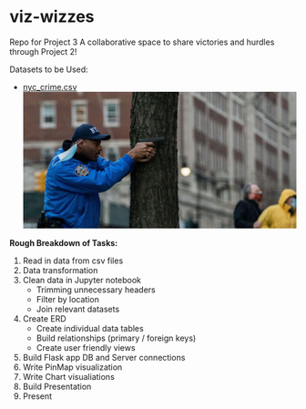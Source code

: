 # viz-wizzes
Repo for Project 3
A collaborative space to share victories and hurdles through Project 2!


Datasets to be Used: 

- [nyc_crime.csv](https://drive.google.com/file/d/1Mik3OSNpp6GkN0qS3vtoCqbo5wFa-M2U/view?usp=sharing)
![Alt text](images/nyccrime.jpg?raw=true "Title")


**Rough Breakdown of Tasks:** 
1) Read in data from csv files
2) Data transformation
3) Clean data in Jupyter notebook
    - Trimming unnecessary headers
    - Filter by location
    - Join relevant datasets
4) Create ERD
    - Create individual data tables
    - Build relationships (primary / foreign keys)
    - Create user friendly views
5)  Build Flask app DB and Server connections
6)  Write PinMap visualization
7)  Write Chart visualiations
8)  Build Presentation
9)  Present
